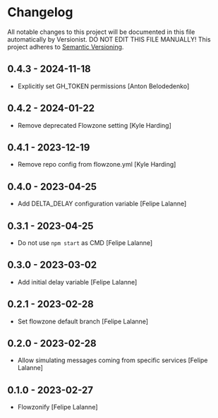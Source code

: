 # Changelog

All notable changes to this project will be documented in this file
automatically by Versionist. DO NOT EDIT THIS FILE MANUALLY!
This project adheres to [Semantic Versioning](http://semver.org/).

## 0.4.3 - 2024-11-18

* Explicitly set GH_TOKEN permissions [Anton Belodedenko]

## 0.4.2 - 2024-01-22

* Remove deprecated Flowzone setting [Kyle Harding]

## 0.4.1 - 2023-12-19

* Remove repo config from flowzone.yml [Kyle Harding]

## 0.4.0 - 2023-04-25

* Add DELTA_DELAY configuration variable [Felipe Lalanne]

## 0.3.1 - 2023-04-25

* Do not use `npm start` as CMD [Felipe Lalanne]

## 0.3.0 - 2023-03-02

* Add initial delay variable [Felipe Lalanne]

## 0.2.1 - 2023-02-28

* Set flowzone default branch [Felipe Lalanne]

## 0.2.0 - 2023-02-28

* Allow simulating messages coming from specific services [Felipe Lalanne]

## 0.1.0 - 2023-02-27

* Flowzonify [Felipe Lalanne]
